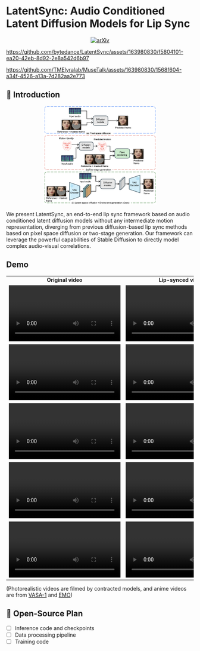 # LatentSync: Audio Conditioned Latent Diffusion Models for Lip Sync

<div align="center">

[![arXiv](https://img.shields.io/badge/arXiv_paper-2412.09262-b31b1b)](https://arxiv.org/abs/2412.09262)

</div>

https://github.com/bytedance/LatentSync/assets/163980830/f5804101-ea20-42eb-8d92-2e8a542d6b97

https://github.com/TMElyralab/MuseTalk/assets/163980830/1568f604-a34f-4526-a13a-7d282aa2e773

## 📖 Introduction

<p align="center">
<img src="assets/frameworks_comparison.png" width=60%>
<p>

We present LatentSync, an end-to-end lip sync framework based on audio conditioned latent diffusion models without any intermediate motion representation, diverging from previous diffusion-based lip sync methods based on pixel space diffusion or two-stage generation. Our framework can leverage the powerful capabilities of Stable Diffusion to directly model complex audio-visual correlations.

## Demo

<table class="center">
  <tr style="font-weight: bolder;text-align:center;">
        <td width="50%"><b>Original video</b></td>
        <td width="50%"><b>Lip-synced video</b></td>
  </tr>
  <tr>
    <td>
      <video src=./demo1_video.mp4 controls preload></video>
    </td>
    <td>
      <video src=https://github.com/user-attachments/assets/122f7678-cc13-46f6-890b-c50a198548df controls preload></video>
    </td>
  </tr>
  <tr>
    <td>
      <video src=https://github.com/user-attachments/assets/f5804101-ea20-42eb-8d92-2e8a542d6b97 controls preload></video>
    </td>
    <td>
      <video src=https://github.com/user-attachments/assets/e701cebd-12b6-4751-97cb-6b45e6c0036a controls preload></video>
    </td>
  </tr>
  <tr>
    <td>
      <video src=https://github.com/user-attachments/assets/b7da5495-a02b-4efe-86bf-df56246725f0 controls preload></video>
    </td>
    <td>
      <video src=https://github.com/user-attachments/assets/99fcf7e7-2db7-488b-93de-c6ed78203a6d controls preload></video>
    </td>
  </tr>
  <tr>
    <td width=300px>
      <video src=https://github.com/user-attachments/assets/d08287ad-48c1-4bc3-8c8f-a333cf57f5fa controls preload></video>
    </td>
    <td width=300px>
      <video src=https://github.com/user-attachments/assets/872525ef-bac4-44d1-9ecf-d51928b3aaf5 controls preload></video>
    </td>
  </tr>
  <tr>
    <td>
      <video src=https://github.com/user-attachments/assets/3732d784-e86f-43e3-964a-eb5a01a55e78 controls preload></video>
    </td>
    <td>
      <video src=https://github.com/user-attachments/assets/03540ae6-e75d-4314-aaaa-bdc886ecc466 controls preload></video>
    </td>
  </tr>
</table>

(Photorealistic videos are filmed by contracted models, and anime videos are from [VASA-1](https://www.microsoft.com/en-us/research/project/vasa-1/) and [EMO](https://humanaigc.github.io/emote-portrait-alive/))

## 📑 Open-Source Plan

- [ ] Inference code and checkpoints
- [ ] Data processing pipeline
- [ ] Training code
